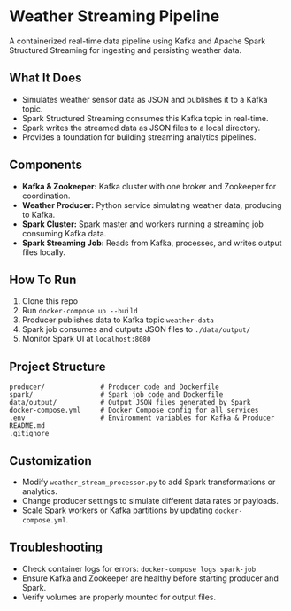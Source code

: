 # Weather Streaming Pipeline

A containerized real-time data pipeline using Kafka and Apache Spark Structured Streaming for ingesting and persisting weather data.

## What It Does

- Simulates weather sensor data as JSON and publishes it to a Kafka topic.
- Spark Structured Streaming consumes this Kafka topic in real-time.
- Spark writes the streamed data as JSON files to a local directory.
- Provides a foundation for building streaming analytics pipelines.

## Components

- **Kafka & Zookeeper:** Kafka cluster with one broker and Zookeeper for coordination.
- **Weather Producer:** Python service simulating weather data, producing to Kafka.
- **Spark Cluster:** Spark master and workers running a streaming job consuming Kafka data.
- **Spark Streaming Job:** Reads from Kafka, processes, and writes output files locally.

## How To Run

1. Clone this repo  
2. Run `docker-compose up --build`  
3. Producer publishes data to Kafka topic `weather-data`  
4. Spark job consumes and outputs JSON files to `./data/output/`  
5. Monitor Spark UI at `localhost:8080`

## Project Structure

```plaintext
producer/              # Producer code and Dockerfile
spark/                 # Spark job code and Dockerfile
data/output/           # Output JSON files generated by Spark
docker-compose.yml     # Docker Compose config for all services
.env                   # Environment variables for Kafka & Producer
README.md
.gitignore
```

## Customization

- Modify ```weather_stream_processor.py``` to add Spark transformations or analytics.
- Change producer settings to simulate different data rates or payloads.
- Scale Spark workers or Kafka partitions by updating ```docker-compose.yml```.

## Troubleshooting

- Check container logs for errors: ```docker-compose logs spark-job```
- Ensure Kafka and Zookeeper are healthy before starting producer and Spark.
- Verify volumes are properly mounted for output files.